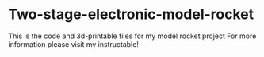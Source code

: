 # Two-stage-electronic-model-rocket
This is the code and 3d-printable files for my model rocket project
For more information please visit my instructable!

